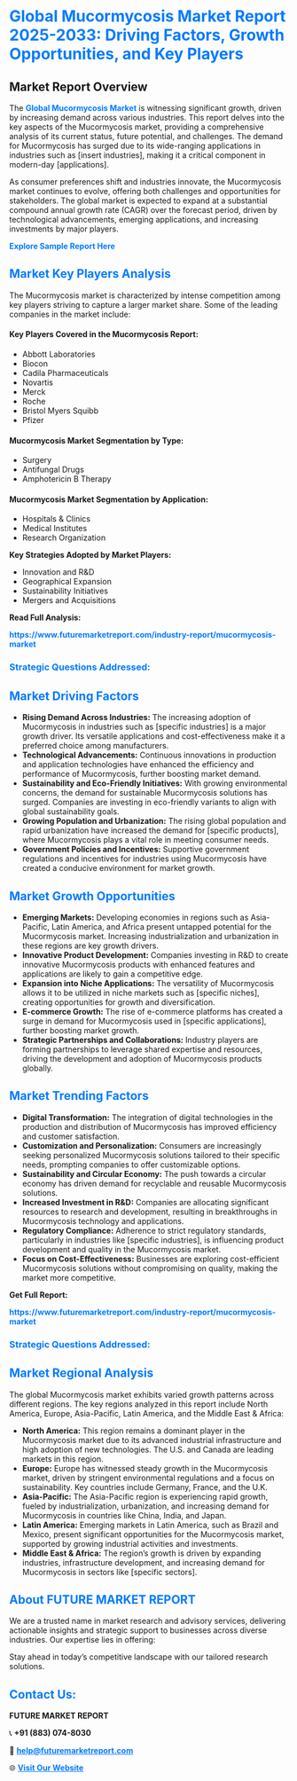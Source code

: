 <h1 style="color: #007BFF;">Global Mucormycosis Market Report 2025-2033: Driving Factors, Growth Opportunities, and Key Players</h1>

<section id="overview">
<h2>Market Report Overview</h2>
<p>The <a href="https://www.futuremarketreport.com/industry-report/mucormycosis-market" style="color: #007BFF; text-decoration: none;"><strong>Global Mucormycosis Market</strong></a> is witnessing significant growth, driven by increasing demand across various industries. This report delves into the key aspects of the Mucormycosis market, providing a comprehensive analysis of its current status, future potential, and challenges. The demand for Mucormycosis has surged due to its wide-ranging applications in industries such as [insert industries], making it a critical component in modern-day [applications].</p>
<p>As consumer preferences shift and industries innovate, the Mucormycosis market continues to evolve, offering both challenges and opportunities for stakeholders. The global market is expected to expand at a substantial compound annual growth rate (CAGR) over the forecast period, driven by technological advancements, emerging applications, and increasing investments by major players.</p>
</section>

<section id="overview">
<p><a href="https://www.futuremarketreport.com/request-sample/reportId=63681" style="color: #007BFF; text-decoration: none;"><strong>Explore Sample Report Here</strong></a></p>
</section>

<section id="key-players">
<h2 style="color: #007BFF;">Market Key Players Analysis</h2>
<p>The Mucormycosis market is characterized by intense competition among key players striving to capture a larger market share. Some of the leading companies in the market include:</p>
<h4>Key Players Covered in the Mucormycosis Report:</h4>
<ul><li>Abbott Laboratories</li><li>Biocon</li><li>Cadila Pharmaceuticals</li><li>Novartis</li><li>Merck</li><li>Roche</li><li>Bristol Myers Squibb</li><li>Pfizer</li></ul>
<h4>Mucormycosis Market Segmentation by Type:</h4>
<ul><li>Surgery</li><li>Antifungal Drugs</li><li>Amphotericin B Therapy</li></ul>

<h4>Mucormycosis Market Segmentation by Application:</h4>
<ul><li>Hospitals &amp; Clinics</li><li>Medical Institutes</li><li>Research Organization</li></ul>
<p><strong>Key Strategies Adopted by Market Players:</strong></p>
<ul>
<li>Innovation and R&D</li>
<li>Geographical Expansion</li>
<li>Sustainability Initiatives</li>
<li>Mergers and Acquisitions</li>
</ul>
</section>

<section>
<p><strong>Read Full Analysis: </strong></p><a href="https://www.futuremarketreport.com/industry-report/mucormycosis-market" style="color: #007BFF; text-decoration: none;"><strong>https://www.futuremarketreport.com/industry-report/mucormycosis-market</strong></a>
<h3 style="color: #007BFF;">Strategic Questions Addressed:</h3>
</section>

<section id="driving-factors">
<h2 style="color: #007BFF;">Market Driving Factors</h2>
<ul>
<li><strong>Rising Demand Across Industries:</strong> The increasing adoption of Mucormycosis in industries such as [specific industries] is a major growth driver. Its versatile applications and cost-effectiveness make it a preferred choice among manufacturers.</li>
<li><strong>Technological Advancements:</strong> Continuous innovations in production and application technologies have enhanced the efficiency and performance of Mucormycosis, further boosting market demand.</li>
<li><strong>Sustainability and Eco-Friendly Initiatives:</strong> With growing environmental concerns, the demand for sustainable Mucormycosis solutions has surged. Companies are investing in eco-friendly variants to align with global sustainability goals.</li>
<li><strong>Growing Population and Urbanization:</strong> The rising global population and rapid urbanization have increased the demand for [specific products], where Mucormycosis plays a vital role in meeting consumer needs.</li>
<li><strong>Government Policies and Incentives:</strong> Supportive government regulations and incentives for industries using Mucormycosis have created a conducive environment for market growth.</li>
</ul>
</section>

<section id="growth-opportunities">
<h2 style="color: #007BFF;">Market Growth Opportunities</h2>
<ul>
<li><strong>Emerging Markets:</strong> Developing economies in regions such as Asia-Pacific, Latin America, and Africa present untapped potential for the Mucormycosis market. Increasing industrialization and urbanization in these regions are key growth drivers.</li>
<li><strong>Innovative Product Development:</strong> Companies investing in R&D to create innovative Mucormycosis products with enhanced features and applications are likely to gain a competitive edge.</li>
<li><strong>Expansion into Niche Applications:</strong> The versatility of Mucormycosis allows it to be utilized in niche markets such as [specific niches], creating opportunities for growth and diversification.</li>
<li><strong>E-commerce Growth:</strong> The rise of e-commerce platforms has created a surge in demand for Mucormycosis used in [specific applications], further boosting market growth.</li>
<li><strong>Strategic Partnerships and Collaborations:</strong> Industry players are forming partnerships to leverage shared expertise and resources, driving the development and adoption of Mucormycosis products globally.</li>
</ul>
</section>

<section id="trending-factors">
<h2 style="color: #007BFF;">Market Trending Factors</h2>
<ul>
<li><strong>Digital Transformation:</strong> The integration of digital technologies in the production and distribution of Mucormycosis has improved efficiency and customer satisfaction.</li>
<li><strong>Customization and Personalization:</strong> Consumers are increasingly seeking personalized Mucormycosis solutions tailored to their specific needs, prompting companies to offer customizable options.</li>
<li><strong>Sustainability and Circular Economy:</strong> The push towards a circular economy has driven demand for recyclable and reusable Mucormycosis solutions.</li>
<li><strong>Increased Investment in R&D:</strong> Companies are allocating significant resources to research and development, resulting in breakthroughs in Mucormycosis technology and applications.</li>
<li><strong>Regulatory Compliance:</strong> Adherence to strict regulatory standards, particularly in industries like [specific industries], is influencing product development and quality in the Mucormycosis market.</li>
<li><strong>Focus on Cost-Effectiveness:</strong> Businesses are exploring cost-efficient Mucormycosis solutions without compromising on quality, making the market more competitive.</li>
</ul>
</section>

<section>
<p><strong>Get Full Report: </strong></p><a href="https://www.futuremarketreport.com/industry-report/mucormycosis-market" style="color: #007BFF; text-decoration: none;"><strong>https://www.futuremarketreport.com/industry-report/mucormycosis-market</strong></a>
<h3 style="color: #007BFF;">Strategic Questions Addressed:</h3>
</section>


<section id="regional-analysis">
<h2 style="color: #007BFF;">Market Regional Analysis</h2>
<p>The global Mucormycosis market exhibits varied growth patterns across different regions. The key regions analyzed in this report include North America, Europe, Asia-Pacific, Latin America, and the Middle East & Africa:</p>
<ul>
<li><strong>North America:</strong> This region remains a dominant player in the Mucormycosis market due to its advanced industrial infrastructure and high adoption of new technologies. The U.S. and Canada are leading markets in this region.</li>
<li><strong>Europe:</strong> Europe has witnessed steady growth in the Mucormycosis market, driven by stringent environmental regulations and a focus on sustainability. Key countries include Germany, France, and the U.K.</li>
<li><strong>Asia-Pacific:</strong> The Asia-Pacific region is experiencing rapid growth, fueled by industrialization, urbanization, and increasing demand for Mucormycosis in countries like China, India, and Japan.</li>
<li><strong>Latin America:</strong> Emerging markets in Latin America, such as Brazil and Mexico, present significant opportunities for the Mucormycosis market, supported by growing industrial activities and investments.</li>
<li><strong>Middle East & Africa:</strong> The region’s growth is driven by expanding industries, infrastructure development, and increasing demand for Mucormycosis in sectors like [specific sectors].</li>
</ul>
</section>

<footer>
<h2 style="color: #007BFF;">About FUTURE MARKET REPORT</h2>
<p>We are a trusted name in market research and advisory services, delivering actionable insights and strategic support to businesses across diverse industries. Our expertise lies in offering:</p>

<p>Stay ahead in today’s competitive landscape with our tailored research solutions.</p>

<h2 style="color: #007BFF;">Contact Us:</h2>
<p><strong>FUTURE MARKET REPORT</strong></p>
<p>📞 <strong>+91 (883) 074-8030</strong></p>
<p>📧 <strong><a href="mailto:help@futuremarketreport.com" style="color: #007BFF;">help@futuremarketreport.com</a></strong></p>
<p>🌐 <strong><a href="https://www.futuremarketreport.com/" style="color: #007BFF;">Visit Our Website</a></strong></p>
</footer>